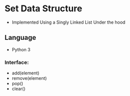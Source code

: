 # Set Data Structure
- Implemented Using a Singly Linked List Under the hood

## Language
- Python 3

### Interface:
- add(element)
- remove(element)
- pop()
- clear()
